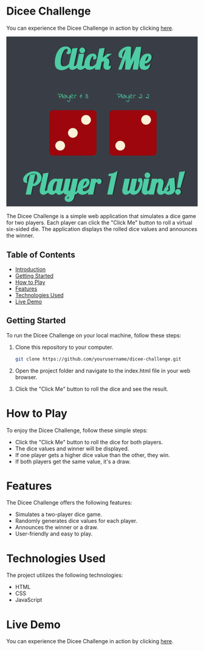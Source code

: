 # Dicee Challenge
You can experience the Dicee Challenge in action by clicking [here](https://sufianadnan.github.io/Dicee-Challenge/).

![Dicee Challenge Preview](./images/preview.png)

The Dicee Challenge is a simple web application that simulates a dice game for two players. Each player can click the "Click Me" button to roll a virtual six-sided die. The application displays the rolled dice values and announces the winner.


## Table of Contents

- [Introduction](#dicee-challenge)
- [Getting Started](#getting-started)
- [How to Play](#how-to-play)
- [Features](#features)
- [Technologies Used](#technologies-used)
- [Live Demo](#live-demo)

## Getting Started

To run the Dicee Challenge on your local machine, follow these steps:

1. Clone this repository to your computer.

   ```bash
   git clone https://github.com/yourusername/dicee-challenge.git
2. Open the project folder and navigate to the index.html file in your web browser.

3. Click the "Click Me" button to roll the dice and see the result.

# How to Play

To enjoy the Dicee Challenge, follow these simple steps:

- Click the "Click Me" button to roll the dice for both players.
- The dice values and winner will be displayed.
- If one player gets a higher dice value than the other, they win.
- If both players get the same value, it's a draw.

# Features

The Dicee Challenge offers the following features:

- Simulates a two-player dice game.
- Randomly generates dice values for each player.
- Announces the winner or a draw.
- User-friendly and easy to play.

# Technologies Used

The project utilizes the following technologies:

- HTML
- CSS
- JavaScript

# Live Demo

You can experience the Dicee Challenge in action by clicking [here](https://sufianadnan.github.io/Dicee-Challenge/).
